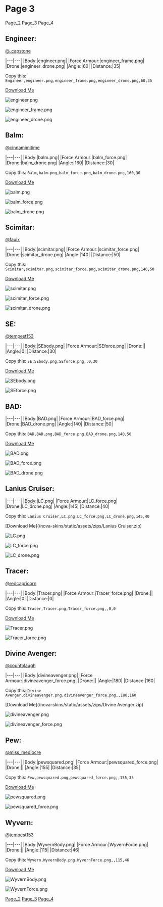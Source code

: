 # Page 3

[Page_2](./Page_2.md)
[Page_3](./Page_3.md)
[Page_4](./Page_4.md)

## **Engineer**:
[@_capstone](https://discord.com/users/551431332253794304)


|---|---|
|Body:|engineer.png|
|Force Armour:|engineer_frame.png|
|Drone:|engineer_drone.png|
|Angle:|60|
|Distance:|35|

Copy this: `Engineer,engineer.png,engineer_frame.png,engineer_drone.png,60,35`

[Download Me](/nova-skins/static/assets/zips/Engineer.zip)


![engineer.png](/nova-skins/custom_skins/engineer.png)

![engineer_frame.png](/nova-skins/custom_skins/engineer_frame.png)


![engineer_drone.png](/nova-skins/custom_skins/engineer_drone.png)



## **Balm**:
[@cinnamimitime](https://discord.com/users/161502244284530688)


|---|---|
|Body:|balm.png|
|Force Armour:|balm_force.png|
|Drone:|balm_drone.png|
|Angle:|160|
|Distance:|30|

Copy this: `Balm,balm.png,balm_force.png,balm_drone.png,160,30`

[Download Me](/nova-skins/static/assets/zips/Balm.zip)


![balm.png](/nova-skins/custom_skins/balm.png)

![balm_force.png](/nova-skins/custom_skins/balm_force.png)


![balm_drone.png](/nova-skins/custom_skins/balm_drone.png)



## **Scimitar**:
[@fauix](https://discord.com/users/120018768477945856)


|---|---|
|Body:|scimitar.png|
|Force Armour:|scimitar_force.png|
|Drone:|scimitar_drone.png|
|Angle:|140|
|Distance:|50|

Copy this: `Scimitar,scimitar.png,scimitar_force.png,scimitar_drone.png,140,50`

[Download Me](/nova-skins/static/assets/zips/Scimitar.zip)


![scimitar.png](/nova-skins/custom_skins/scimitar.png)

![scimitar_force.png](/nova-skins/custom_skins/scimitar_force.png)


![scimitar_drone.png](/nova-skins/custom_skins/scimitar_drone.png)



## **SE**:
[@tempest153](https://discord.com/users/872292077852061736)


|---|---|
|Body:|SEbody.png|
|Force Armour:|SEforce.png|
|Drone:||
|Angle:|0|
|Distance:|30|

Copy this: `SE,SEbody.png,SEforce.png,,0,30`

[Download Me](/nova-skins/static/assets/zips/SE.zip)


![SEbody.png](/nova-skins/custom_skins/SEbody.png)

![SEforce.png](/nova-skins/custom_skins/SEforce.png)




## **BAD**:



|---|---|
|Body:|BAD.png|
|Force Armour:|BAD_force.png|
|Drone:|BAD_drone.png|
|Angle:|140|
|Distance:|50|

Copy this: `BAD,BAD.png,BAD_force.png,BAD_drone.png,140,50`

[Download Me](/nova-skins/static/assets/zips/BAD.zip)


![BAD.png](/nova-skins/custom_skins/BAD.png)

![BAD_force.png](/nova-skins/custom_skins/BAD_force.png)


![BAD_drone.png](/nova-skins/custom_skins/BAD_drone.png)



## **Lanius Cruiser**:



|---|---|
|Body:|LC.png|
|Force Armour:|LC_force.png|
|Drone:|LC_drone.png|
|Angle:|145|
|Distance:|40|

Copy this: `Lanius Cruiser,LC.png,LC_force.png,LC_drone.png,145,40`

[Download Me](/nova-skins/static/assets/zips/Lanius Cruiser.zip)


![LC.png](/nova-skins/custom_skins/LC.png)

![LC_force.png](/nova-skins/custom_skins/LC_force.png)


![LC_drone.png](/nova-skins/custom_skins/LC_drone.png)



## **Tracer**:
[@redcapricorn](https://discord.com/users/889494386721841173)


|---|---|
|Body:|Tracer.png|
|Force Armour:|Tracer_force.png|
|Drone:||
|Angle:|0|
|Distance:|0|

Copy this: `Tracer,Tracer.png,Tracer_force.png,,0,0`

[Download Me](/nova-skins/static/assets/zips/Tracer.zip)


![Tracer.png](/nova-skins/custom_skins/Tracer.png)

![Tracer_force.png](/nova-skins/custom_skins/Tracer_force.png)




## **Divine Avenger**:
[@countblaugh](https://discord.com/users/208701691279704066)


|---|---|
|Body:|divineavenger.png|
|Force Armour:|divineavenger_force.png|
|Drone:||
|Angle:|180|
|Distance:|160|

Copy this: `Divine Avenger,divineavenger.png,divineavenger_force.png,,180,160`

[Download Me](/nova-skins/static/assets/zips/Divine Avenger.zip)


![divineavenger.png](/nova-skins/custom_skins/divineavenger.png)

![divineavenger_force.png](/nova-skins/custom_skins/divineavenger_force.png)




## **Pew**:
[@miss_mediocre](https://discord.com/users/251735592734425088)


|---|---|
|Body:|pewsquared.png|
|Force Armour:|pewsquared_force.png|
|Drone:||
|Angle:|155|
|Distance:|35|

Copy this: `Pew,pewsquared.png,pewsquared_force.png,,155,35`

[Download Me](/nova-skins/static/assets/zips/Pew.zip)


![pewsquared.png](/nova-skins/custom_skins/pewsquared.png)

![pewsquared_force.png](/nova-skins/custom_skins/pewsquared_force.png)




## **Wyvern**:
[@tempest153](https://discord.com/users/872292077852061736)


|---|---|
|Body:|WyvernBody.png|
|Force Armour:|WyvernForce.png|
|Drone:||
|Angle:|115|
|Distance:|46|

Copy this: `Wyvern,WyvernBody.png,WyvernForce.png,,115,46`

[Download Me](/nova-skins/static/assets/zips/Wyvern.zip)


![WyvernBody.png](/nova-skins/custom_skins/WyvernBody.png)

![WyvernForce.png](/nova-skins/custom_skins/WyvernForce.png)



[Page_2](./Page_2.md)
[Page_3](./Page_3.md)
[Page_4](./Page_4.md)